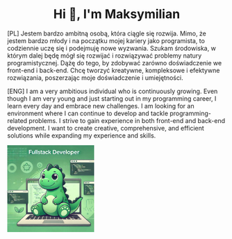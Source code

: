 
<h1 align="center">Hi 👋, I'm Maksymilian</h1>

[PL]
Jestem bardzo ambitną osobą, która ciągle się rozwija. Mimo, że jestem bardzo młody i na początku mojej kariery jako programista, to codziennie uczę się i podejmuję nowe wyzwania. Szukam środowiska, w którym dalej będę mógł się rozwijać i rozwiązywać problemy natury programistycznej. Dążę do tego,  by zdobywać zarówno doświadczenie we front-end i back-end. Chcę tworzyć kreatywne, kompleksowe i efektywne rozwiązania, poszerzając moje doświadczenie i umiejętności.

[ENG]
I am a very ambitious individual who is continuously growing. Even though I am very young and just starting out in my programming career, I learn every day and embrace new challenges. I am looking for an environment where I can continue to develop and tackle programming-related problems. I strive to gain experience in both front-end and back-end development. I want to create creative, comprehensive, and efficient solutions while expanding my experience and skills.

<img src="dino.jpg" alt="Opis obrazu" width="200"/>













                    


